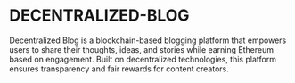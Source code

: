 # DECENTRALIZED-BLOG
Decentralized Blog is a blockchain-based blogging platform that empowers users to share their thoughts, ideas, and stories while earning Ethereum based on engagement. Built on decentralized technologies, this platform ensures  transparency and fair rewards for content creators.

